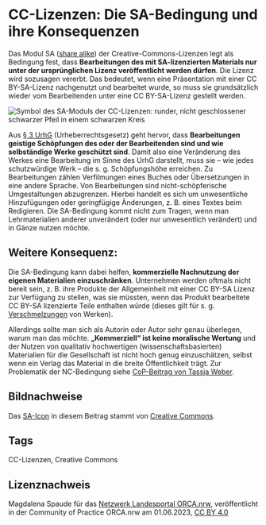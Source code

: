 
# CC-Lizenzen: Die SA-Bedingung und ihre Konsequenzen
 
Das Modul SA ([share alike](https://creativecommons.org/licenses/by-sa/4.0/deed.de)) der Creative-Commons-Lizenzen legt als Bedingung fest, dass **Bearbeitungen des mit SA-lizenzierten Materials nur unter der ursprünglichen Lizenz veröffentlicht werden dürfen**.  Die Lizenz wird sozusagen vererbt. Das bedeutet, wenn eine Präsentation  mit einer CC BY-SA-Lizenz nachgenutzt und bearbeitet wurde, so muss sie  grundsätzlich wieder vom Bearbeitenden unter eine CC BY-SA-Lizenz  gestellt werden.

![Symbol des SA-Moduls der CC-Lizenzen: runder, nicht geschlossener schwarzer Pfeil in einem schwarzen Kreis](https://mirrors.creativecommons.org/presskit/icons/sa.xlarge.png  "sa.xlarge.png")
 
Aus [§ 3 UrhG](https://www.gesetze-im-internet.de/urhg/__3.html) (Urheberrechtsgesetz) geht hervor, dass **Bearbeitungen geistige Schöpfungen des oder der Bearbeitenden sind und wie selbständige Werke geschützt sind**.  Damit also eine Veränderung des Werkes eine Bearbeitung im Sinne des  UrhG darstellt, muss sie – wie jedes schutzwürdige Werk – die s. g.  Schöpfungshöhe erreichen. Zu Bearbeitungen zählen Verfilmungen eines  Buches oder Übersetzungen in eine andere Sprache. Von Bearbeitungen sind  nicht-schöpferische Umgestaltungen abzugrenzen. Hierbei handelt es sich  um unwesentliche Hinzufügungen oder geringfügige Änderungen, z. B.  eines Textes beim Redigieren. Die SA-Bedingung kommt nicht zum Tragen,  wenn man Lehrmaterialien anderer unverändert (oder nur unwesentlich  verändert) und in Gänze nutzen möchte.
 
## Weitere Konsequenz:
 
Die SA-Bedingung kann dabei helfen, **kommerzielle Nachnutzung der eigenen Materialien einzuschränken**.  Unternehmen werden oftmals nicht bereit sein, z. B. ihre Produkte der  Allgemeinheit mit einer CC BY-SA Lizenz zur Verfügung zu stellen, was  sie müssten, wenn das Produkt bearbeitete CC BY-SA lizenzierte Teile  enthalten würde (dieses gilt für s. g. [Verschmelzungen](https://irights.info/artikel/kombinieren-bearbeiten-remixen-oer-richtig-verwenden/28560) von Werken).
 
Allerdings sollte man sich als Autorin oder Autor sehr genau überlegen, warum man das möchte. **„Kommerziell“ ist keine moralische Wertung**  und der Nutzen von qualitativ hochwertigen (wissenschaftsbasierten)  Materialien für die Gesellschaft ist nicht hoch genug einzuschätzen,  selbst wenn ein Verlag das Material in die breite Öffentlichkeit trägt.  Zur Problematik der NC-Bedingung siehe [CoP-Beitrag von Tassja Weber](https://community.orca.nrw/content/perma?id=79379).
 
## Bildnachweise
Das [SA-Icon](https://mirrors.creativecommons.org/presskit/icons/sa.xlarge.png) in diesem Beitrag stammt von [Creative Commons](https://creativecommons.org/about/downloads/).
## Tags
CC-Lizenzen, Creative Commons
## Lizenznachweis
Magdalena Spaude für das <a href="http://www.orca.nrw/ueber-uns/netzwerk" target="_blank">Netzwerk Landesportal ORCA.nrw</a>, veröffentlicht in der Community of Practice ORCA.nrw am 01.06.2023, <a href="https://creativecommons.org/licenses/by/4.0/" target="_blank">CC BY 4.0</a>